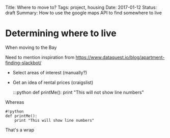 Title: Where to move to?
Tags: project, housing
Date: 2017-01-12
Status: draft
Summary: How to use the google maps API to find somewhere to live

# Determining where to live

When   moving to the Bay 

Need to mention inspiration from
https://www.dataquest.io/blog/apartment-finding-slackbot/

* Select areas of interest (manually?)
* Get an idea of rental prices (craigslist)

    :::python
    def printMe():
        print "This will not show line numbers"
        
Whereas
    
    #!python
    def printMe():
        print "This will show line numbers"
    
That's a wrap
